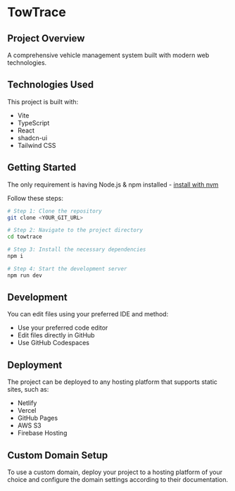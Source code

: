 
# TowTrace

## Project Overview

A comprehensive vehicle management system built with modern web technologies.

## Technologies Used

This project is built with:

- Vite
- TypeScript
- React
- shadcn-ui
- Tailwind CSS

## Getting Started

The only requirement is having Node.js & npm installed - [install with nvm](https://github.com/nvm-sh/nvm#installing-and-updating)

Follow these steps:

```sh
# Step 1: Clone the repository
git clone <YOUR_GIT_URL>

# Step 2: Navigate to the project directory
cd towtrace

# Step 3: Install the necessary dependencies
npm i

# Step 4: Start the development server
npm run dev
```

## Development

You can edit files using your preferred IDE and method:

- Use your preferred code editor
- Edit files directly in GitHub
- Use GitHub Codespaces

## Deployment

The project can be deployed to any hosting platform that supports static sites, such as:

- Netlify
- Vercel
- GitHub Pages
- AWS S3
- Firebase Hosting

## Custom Domain Setup

To use a custom domain, deploy your project to a hosting platform of your choice and configure the domain settings according to their documentation.

